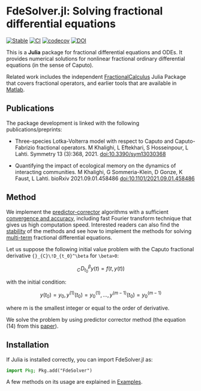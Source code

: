 # FdeSolver.jl: Solving fractional differential equations

[![Stable](https://img.shields.io/badge/docs-stable-blue.svg)](https://juliaturkudatascience.github.io/FdeSolver.jl/stable/readme/)
[![CI](https://github.com/JuliaTurkuDataScience/FdeSolver.jl/actions/workflows/CI.yml/badge.svg?branch=main)](https://github.com/JuliaTurkuDataScience/FdeSolver.jl/actions/workflows/CI.yml)
[![codecov](https://codecov.io/gh/JuliaTurkuDataScience/FdeSolver.jl/branch/main/graph/badge.svg?token=SJ5F6RQ31P)](https://codecov.io/gh/JuliaTurkuDataScience/FdeSolver.jl)
[![DOI](https://zenodo.org/badge/{JuliaTurkuDataScience/FdeSolver.jl}.svg)](https://zenodo.org/badge/latestdoi/{JuliaTurkuDataScience/FdeSolver.jl})

This is a **Julia** package for fractional differential equations and ODEs. It provides numerical solutions for nonlinear fractional ordinary differential equations (in the sense of Caputo).

Related work includes the independent [FractionalCalculus](https://github.com/ErikQQY/FractionalCalculus.jl.git) Julia Package that covers fractional operators, and earlier tools that are available in [Matlab](https://www.dm.uniba.it/members/garrappa/software).

## Publications

The package development is linked with the following publications/preprints:

- Three-species Lotka-Volterra model with respect to Caputo and Caputo-Fabrizio fractional operators. M Khalighi, L Eftekhari, S Hosseinpour, L Lahti. Symmetry 13 (3):368, 2021. [doi:10.3390/sym13030368](https://doi.org/10.3390/sym13030368)

- Quantifying the impact of ecological memory on the dynamics of interacting communities. M Khalighi, G Sommeria-Klein, D Gonze, K Faust, L Lahti. bioRxiv 2021.09.01.458486 [doi:10.1101/2021.09.01.458486](https://doi.org/10.1101/2021.09.01.458486)


## Method

We implement the [predictor-corrector](https://link.springer.com/article/10.1023/A:1016592219341) algorithms with a sufficient [convergence and accuracy](https://link.springer.com/article/10.1023/B:NUMA.0000027736.85078.be), including fast Fourier transform technique that gives us high computation speed. Interested readers can also find the [stability](https://www.tandfonline.com/doi/full/10.1080/00207160802624331) of the methods and see how to implement the methods for solving [multi-term](https://link.springer.com/article/10.1007/s00607-003-0033-3) fractional differential equations.

Let us suppose the following initial value problem with the Caputo fractional derivative ``{}_{C}\!D_{t_0}^\beta``  for  ``\beta>0``:

```math
{}_{C}\!D_{t_0}^{\beta}y(t)=f(t,y(t))
```

with the initial condition:
```math
y(t_0)=y_0,y^{(1)}(t_0)=y^{(1)}_0,...,y^{(m-1)}(t_0)=y^{(m-1)}_0
```
where m is the smallest integer or equal to the order of derivative.

We solve the problem by using predictor corrector method (the equation (14) from this [paper](https://www.mdpi.com/2227-7390/6/2/16#)).


## Installation
If Julia is installed correctly, you can import FdeSolver.jl as:

```julia
import Pkg; Pkg.add("FdeSolver")
```

A few methods on its usage are explained in [Examples](https://juliaturkudatascience.github.io/FdeSolver.jl/stable/examples/).
